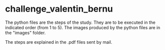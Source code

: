# challenge_valentin_bernu

The python files are the steps of the study. 
They are to be executed in the indicated order (from 1 to 5). 
The images produced by the python files are in the "images" folder.

The steps are explained in the .pdf files sent by mail. 
